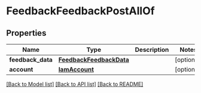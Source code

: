 # FeedbackFeedbackPostAllOf

## Properties
Name | Type | Description | Notes
------------ | ------------- | ------------- | -------------
**feedback_data** | [**FeedbackFeedbackData**](FeedbackFeedbackData.md) |  | [optional] 
**account** | [**IamAccount**](.md) |  | [optional] 

[[Back to Model list]](../README.md#documentation-for-models) [[Back to API list]](../README.md#documentation-for-api-endpoints) [[Back to README]](../README.md)


